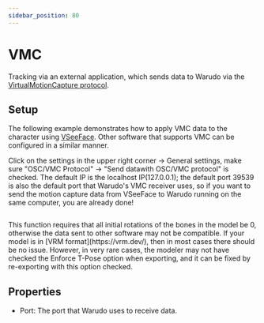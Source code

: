 ```yaml
---
sidebar_position: 80
---
```


# VMC

Tracking via an external application, which sends data to Warudo via the [VirtualMotionCapture protocol](https://protocol.vmc.info/english).&#x20;

## Setup

The following example demonstrates how to apply VMC data to the character using [VSeeFace](https://www.vseeface.icu/). Other software that supports VMC can be configured in a similar manner.

Click on the settings in the upper right corner -> General settings, make sure "OSC/VMC Protocol" -> "Send datawith OSC/VMC protocol" is checked. The default IP is the localhost IP(127.0.0.1); the default port 39539 is also the default port that Warudo's VMC receiver uses, so if you want to send the motion capture data from VSeeFace to Warudo running on the same computer, you are already done!

<figure><img src="/images/image(9)(1)(2).jpg" alt="" /><figcaption></figcaption></figure>

<div className="hint hint-warning">
This function requires that all initial rotations of the bones in the model be 0, otherwise the data sent to other software may not be compatible. If your model is in [VRM format](https://vrm.dev/), then in most cases there should be no issue. However, in very rare cases, the modeler may not have checked the Enforce T-Pose option when exporting, and it can be fixed by re-exporting with this option checked.
</div>

## Properties

* Port: The port that Warudo uses to receive data.
